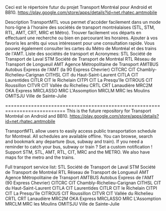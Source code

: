 ﻿Ceci est le répertoire futur du projet Transport Montréal pour Android et BB10.
https://play.google.com/store/apps/details?id=net.rhatec.amtmobile

Description
TransportMTL vous permet d'accéder facilement dans un mode hors-ligne à l'horaire des sociétés de transport montréalaises (STL, STM, RTL, AMT, CRT, MRC et Métro). 
Trouver facilement vos départs en effectuant une recherche ou bien en parcourant les horaires. Ajouter à vos favoris les arrêts qui vous intéressent pour une consultation rapide. 
Vous pouvez également consulter les cartes du Métro de Montréal et des trains de l'AMT.
Liste des sociétés de transport et Acronymes:
STL Société de Transport de Laval
STM Société de Transport de Montréal
RTL Réseau de Transport de Longueuil
AMT Agence Métropolitaine de Transport
AMTBUS Autobus Express de l'AMT (la 90 Express Chevrier)
CITCRC CIT Chambly-Richelieu-Carignan
CITHSL CIT du Haut-Saint-Laurent
CITLA CIT Laurentides
CITLR CIT le Richelain
CITPI CIT La Presqu'île
CITROUS CIT Roussillon
CITVR CIT Vallée du Richelieu
CRTL CRT Lanaudière
MRC2M OKA Express
MRCLASSO MRC L'Assomption
MRCLM MRC les Moulins
OMITSJU Ville de Sainte-Julie

===========================================================================
This is the future repository for Transport Montréal on Android and BB10.
https://play.google.com/store/apps/details?id=net.rhatec.amtmobile

TransportMTL allow users to easily access public transportation schedule for Montreal. All schedules are available offline. You can browse, search and bookmark any departure 
(bus, subway and train). If you need a reminder to catch your bus, subway or train ? Set a custom notification ! Support STM, STL, AMT, RTL, CIT, MRC and the METRO. 
We also have maps for the metro and the trains.


Full transport service list:
STL Société de Transport de Laval
STM Société de Transport de Montréal
RTL Réseau de Transport de Longueuil
AMT Agence Métropolitaine de Transport
AMTBUS Autobus Express de l'AMT (90 Express Chevrier)
CITCRC CIT Chambly-Richelieu-Carignan 
CITHSL CIT du Haut-Saint-Laurent
CITLA CIT Laurentides
CITLR CIT le Richelain
CITPI CIT La Presqu'île
CITROUS CIT Roussillon
CITVR CIT Vallée du Richelieu
CRTL CRT Lanaudière
MRC2M OKA Express
MRCLASSO MRC L'Assomption
MRCLM MRC les Moulins
OMITSJU Ville de Sainte-Julie
